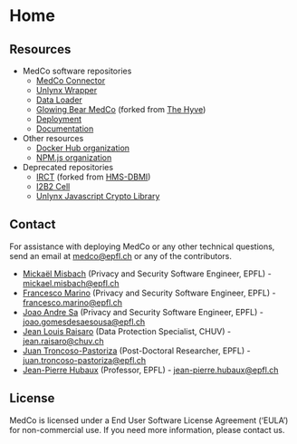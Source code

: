 # Home

## Resources

* MedCo software repositories
  * [MedCo Connector](https://github.com/ldsec/medco-connector)
  * [Unlynx Wrapper](https://github.com/ldsec/medco-unlynx)
  * [Data Loader](https://github.com/ldsec/medco-loader)
  * [Glowing Bear MedCo](https://github.com/ldsec/glowing-bear-medco) \(forked from [The Hyve](https://github.com/thehyve/glowing-bear)\)
  * [Deployment](https://github.com/ldsec/medco-deployment)
  * [Documentation](https://github.com/ldsec/medco-documentation)
* Other resources
  * [Docker Hub organization](https://hub.docker.com/u/medco/)
  * [NPM.js organization](https://www.npmjs.com/package/@medco/medco-unlynx-js)
* Deprecated repositories
  * [IRCT](https://github.com/ldsec/IRCT) \(forked from [HMS-DBMI](https://github.com/hms-dbmi/IRCT)\)
  * [I2B2 Cell](https://github.com/ldsec/medco-i2b2-cell)
  * [Unlynx Javascript Crypto Library](https://github.com/ldsec/medco-unlynx-js)

## Contact

For assistance with deploying MedCo or any other technical questions, send an email at [medco@epfl.ch](mailto:medco@epfl.ch) or any of the contributors.

* [Mickaël Misbach](https://github.com/mickmis) \(Privacy and Security Software Engineer, EPFL\) - [mickael.misbach@epfl.ch](mailto:mickael.misbach%40epfl.ch)
* [Francesco Marino](https://github.com/sevsnap) \(Privacy and Security Software Engineer, EPFL\) - [francesco.marino@epfl.ch](mailto:francesco.marino%40epfl.ch)
* [Joao Andre Sa](https://github.com/JoaoAndreSa) \(Privacy and Security Software Engineer, EPFL\) - [joao.gomesdesaesousa@epfl.ch](mailto:joao.gomesdesaesousa%40epfl.ch)
* [Jean Louis Raisaro](https://github.com/JLRgithub) \(Data Protection Specialist, CHUV\) - [jean.raisaro@chuv.ch](mailto:jean.raisaro%40chuv.ch)
* [Juan Troncoso-Pastoriza](https://github.com/jrtroncoso) \(Post-Doctoral Researcher, EPFL\) - [juan.troncoso-pastoriza@epfl.ch](mailto:juan.troncoso-pastoriza%40epfl.ch)
* [Jean-Pierre Hubaux](https://people.epfl.ch/jean-pierre.hubaux) \(Professor, EPFL\) - [jean-pierre.hubaux@epfl.ch](mailto:jean-pierre.hubaux%40epfl.ch)

## License

MedCo is licensed under a End User Software License Agreement \(‘EULA’\) for non-commercial use. If you need more information, please contact us.

